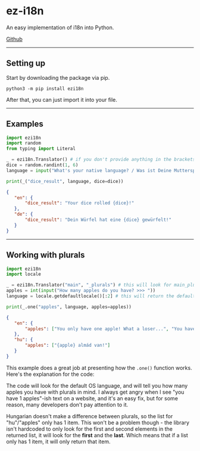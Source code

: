 # ez-i18n
 An easy implementation of i18n into Python.
 
 [Github](https://github.com/PearooXD/ezi18n)

--------
## Setting up
 Start by downloading the package via pip.
 ```
 python3 -m pip install ezi18n
 ```

 After that, you can just import it into your file.

--------
## Examples
 ```py
 import ezi18n
 import random
 from typing import Literal

 _ = ezi18n.Translator() # if you don't provide anything in the brackets, it will look for the file's name's language JSON file. If the main file is main.py, it will look for main_lang.json - unless you provide a base filename (in this case: main) and/or a suffix (by default: _lang)
 dice = random.randint(1, 6)
 language = input("What's your native language? / Was ist Deine Muttersprache? (en/de) >>> ")

 print(_("dice_result", language, dice=dice))
 ```
 ```json
 {
    "en": {
        "dice_result": "Your dice rolled {dice}!"
    },
    "de": {
        "dice_result": "Dein Würfel hat eine {dice} gewürfelt!"
    }
 }
 ```

 

-------
## Working with plurals
 ```py
 import ezi18n
 import locale

 _ = ezi18n.Translator("main", "_plurals") # this will look for main_plurals.json as the language JSON file
 apples = int(input("How many apples do you have? >>> "))
 language = locale.getdefaultlocale()[:2] # this will return the default OS language, such as en, hu, de, fr, es etc.

 print(_.one("apples", language, apples=apples))
 ```
 ```json
 {
    "en": {
        "apples": ["You only have one apple! What a loser...", "You have {apples} apples!"]
    },
    "hu": {
        "apples": ["{apple} almád van!"]
    }
 }
 ```

 This example does a great job at presenting how the `.one()` function works. Here's the explanation for the code:

 The code will look for the default OS language, and will tell you how many apples you have with plurals in mind. I always get angry when I see "you have 1 apples"-ish text on a website, and it's an easy fix, but for some reason, many developers don't pay attention to it.

 Hungarian doesn't make a difference between plurals, so the list for "hu"/"apples" only has 1 item. This won't be a problem though - the library isn't hardcoded to only look for the first and second elements in the returned list, it will look for the **first** and the **last**. Which means that if a list only has 1 item, it will only return that item.